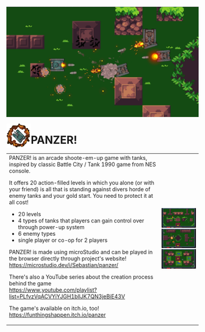 <p>
<img src="sprites/poster.png" />
</p>

<p>
<img align="left" src="doc/icon.png" />
<h1>PANZER!</h1>
</p>

<table>
<tr>
  <td>
PANZER! is an arcade shoote-em-up game with tanks, inspired by classic Battle City / Tank 1990 game from NES console.

It offers 20 action-filled levels in which you alone (or with your friend) is all that is standing against divers horde of enemy tanks and your gold start. You need to protect it at all cost!

- 20 levels
- 4 types of tanks that players can gain control over through power-up system
- 6 enemy types
- single player or co-op for 2 players

PANZER! is made using microStudio and can be played in the browser directly through project's website!  
https://microstudio.dev/i/Sebastian/panzer/

There's also a YouTube series about the creation process behind the game  
https://www.youtube.com/playlist?list=PLfvzVqACVYiYJGH1bllJK7QN3jeBiE43V

The game's available on itch.io, too!  
https://funthingshappen.itch.io/panzer
  </td>
  <td>
<img src="doc/screen1.jpg" width="320" />
<img src="doc/screen2.jpg" width="320" />
<img src="doc/screen4.jpg" width="320" />
  </td>
</tr>
</table>
